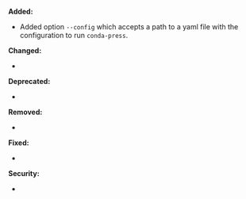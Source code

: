 **Added:**

* Added option `--config` which accepts a path to a yaml file with the configuration to run `conda-press`.

**Changed:**

* <news item>

**Deprecated:**

* <news item>

**Removed:**

* <news item>

**Fixed:**

* <news item>

**Security:**

* <news item>

